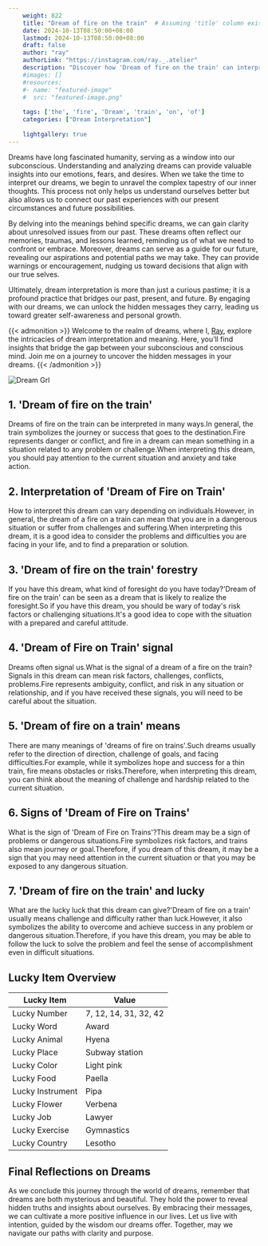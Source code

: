 ```yaml
---
    weight: 822
    title: "Dream of fire on the train"  # Assuming 'title' column exists
    date: 2024-10-13T08:50:00+08:00
    lastmod: 2024-10-13T08:50:00+08:00
    draft: false
    author: "ray"
    authorLink: "https://instagram.com/ray._.atelier"
    description: "Discover how 'Dream of fire on the train' can interpret your future and uncover its significant meanings in your life."
    #images: []
    #resources:
    #- name: "featured-image"
    #  src: "featured-image.png"
    
    tags: ['the', 'fire', 'Dream', 'train', 'on', 'of']
    categories: ["Dream Interpretation"]
    
    lightgallery: true
---
```

    
Dreams have long fascinated humanity, serving as a window into our subconscious. Understanding and analyzing dreams can provide valuable insights into our emotions, fears, and desires. When we take the time to interpret our dreams, we begin to unravel the complex tapestry of our inner thoughts. This process not only helps us understand ourselves better but also allows us to connect our past experiences with our present circumstances and future possibilities.

By delving into the meanings behind specific dreams, we can gain clarity about unresolved issues from our past. These dreams often reflect our memories, traumas, and lessons learned, reminding us of what we need to confront or embrace. Moreover, dreams can serve as a guide for our future, revealing our aspirations and potential paths we may take. They can provide warnings or encouragement, nudging us toward decisions that align with our true selves.

Ultimately, dream interpretation is more than just a curious pastime; it is a profound practice that bridges our past, present, and future. By engaging with our dreams, we can unlock the hidden messages they carry, leading us toward greater self-awareness and personal growth.

{{< admonition >}}
Welcome to the realm of dreams, where I, [Ray](https://instagram.com/ray._.atelier), explore the intricacies of dream interpretation and meaning. Here, you’ll find insights that bridge the gap between your subconscious and conscious mind. Join me on a journey to uncover the hidden messages in your dreams.
{{< /admonition >}}

![Dream Grl](https://cdn.pixabay.com/photo/2017/11/02/03/35/gothic-2910057_1280.jpg "Dream Grl")

## 1. 'Dream of fire on the train'
Dreams of fire on the train can be interpreted in many ways.In general, the train symbolizes the journey or success that goes to the destination.Fire represents danger or conflict, and fire in a dream can mean something in a situation related to any problem or challenge.When interpreting this dream, you should pay attention to the current situation and anxiety and take action.

## 2. Interpretation of 'Dream of Fire on Train'
How to interpret this dream can vary depending on individuals.However, in general, the dream of a fire on a train can mean that you are in a dangerous situation or suffer from challenges and suffering.When interpreting this dream, it is a good idea to consider the problems and difficulties you are facing in your life, and to find a preparation or solution.

## 3. 'Dream of fire on the train' forestry
If you have this dream, what kind of foresight do you have today?'Dream of fire on the train' can be seen as a dream that is likely to realize the foresight.So if you have this dream, you should be wary of today's risk factors or challenging situations.It's a good idea to cope with the situation with a prepared and careful attitude.

## 4. 'Dream of Fire on Train' signal
Dreams often signal us.What is the signal of a dream of a fire on the train?Signals in this dream can mean risk factors, challenges, conflicts, problems.Fire represents ambiguity, conflict, and risk in any situation or relationship, and if you have received these signals, you will need to be careful about the situation.

## 5. 'Dream of fire on a train' means
There are many meanings of 'dreams of fire on trains'.Such dreams usually refer to the direction of direction, challenge of goals, and facing difficulties.For example, while it symbolizes hope and success for a thin train, fire means obstacles or risks.Therefore, when interpreting this dream, you can think about the meaning of challenge and hardship related to the current situation.

## 6. Signs of 'Dream of Fire on Trains'
What is the sign of 'Dream of Fire on Trains'?This dream may be a sign of problems or dangerous situations.Fire symbolizes risk factors, and trains also mean journey or goal.Therefore, if you dream of this dream, it may be a sign that you may need attention in the current situation or that you may be exposed to any dangerous situation.

## 7. 'Dream of fire on the train' and lucky
What are the lucky luck that this dream can give?'Dream of fire on a train' usually means challenge and difficulty rather than luck.However, it also symbolizes the ability to overcome and achieve success in any problem or dangerous situation.Therefore, if you have this dream, you may be able to follow the luck to solve the problem and feel the sense of accomplishment even in difficult situations.

## Lucky Item Overview
| Lucky Item          | Value              |
|---------------|--------------------|
| Lucky Number        | 7, 12, 14, 31, 32, 42  |
| Lucky Word          | Award |
| Lucky Animal        | Hyena |
| Lucky Place         | Subway station     |
| Lucky Color         | Light pink     |
| Lucky Food          | Paella      |
| Lucky Instrument    | Pipa |
| Lucky Flower        | Verbena    |
| Lucky Job           | Lawyer       |
| Lucky Exercise      | Gymnastics  |
| Lucky Country       | Lesotho    |


##  Final Reflections on Dreams

As we conclude this journey through the world of dreams, remember that dreams are both mysterious and beautiful. They hold the power to reveal hidden truths and insights about ourselves. By embracing their messages, we can cultivate a more positive influence in our lives. Let us live with intention, guided by the wisdom our dreams offer. Together, may we navigate our paths with clarity and purpose.
